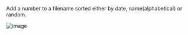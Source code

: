 Add a number to a filename sorted either by date, name(alphabetical) or random.

![image](https://github.com/user-attachments/assets/7c509743-9104-48da-bc0e-e253f9f3f168)
